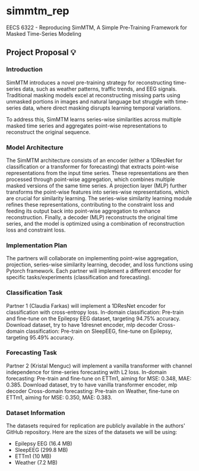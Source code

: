 # simmtm_rep
EECS 6322 - Reproducing SimMTM, A Simple Pre-Training Framework for Masked Time-Series Modeling

## Project Proposal 💡

### Introduction
SimMTM introduces a novel pre-training strategy for reconstructing time-series data, such as weather patterns, traffic trends, and EEG signals. Traditional masking models excel at reconstructing missing parts using unmasked portions in images and natural language but struggle with time-series data, where direct masking disrupts learning temporal variations.

To address this, SimMTM learns series-wise similarities across multiple masked time series and aggregates point-wise representations to reconstruct the original sequence.

### Model Architecture
The SimMTM architecture consists of an encoder (either a 1DResNet for classification or a transformer for forecasting) that extracts point-wise representations from the input time series. These representations are then processed through point-wise aggregation, which combines multiple masked versions of the same time series. A projection layer (MLP) further transforms the point-wise features into series-wise representations, which are crucial for similarity learning. The series-wise similarity learning module refines these representations, contributing to the constraint loss and feeding its output back into point-wise aggregation to enhance reconstruction. Finally, a decoder (MLP) reconstructs the original time series, and the model is optimized using a combination of reconstruction loss and constraint loss.

### Implementation Plan
The partners will collaborate on implementing point-wise aggregation, projection, series-wise similarity learning, decoder, and loss functions using Pytorch framework. Each partner will implement a different encoder for specific tasks/experiments (classification and forecasting).

### Classification Task
Partner 1 (Claudia Farkas) will implement a 1DResNet encoder for classification with cross-entropy loss.
In-domain classification: Pre-train and fine-tune on the Epilepsy EEG dataset, targeting 94.75% accuracy.
Download dataset, try to have 1dresnet encoder, mlp decoder
Cross-domain classification: Pre-train on SleepEEG, fine-tune on Epilepsy, targeting 95.49% accuracy.

### Forecasting Task
Partner 2 (Kristal Menguc) will implement a vanilla transformer with channel independence for time-series forecasting with L2 loss.
In-domain forecasting: Pre-train and fine-tune on ETTm1, aiming for MSE: 0.348, MAE: 0.385.
Download dataset, try to have vanilla transformer encoder, mlp decoder
Cross-domain forecasting: Pre-train on Weather, fine-tune on ETTm1, aiming for MSE: 0.350, MAE: 0.383.

### Dataset Information
The datasets required for replication are publicly available in the authors' GitHub repository. Here are the sizes of the datasets we will be using:

- Epilepsy EEG (16.4 MB)
- SleepEEG (299.8 MB)
- ETTm1 (10 MB)
- Weather (7.2 MB)
